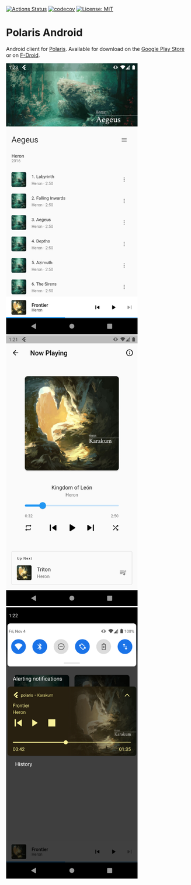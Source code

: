 [![Actions Status](https://github.com/agersant/polaris-android/workflows/Build/badge.svg)](https://github.com/agersant/polaris-android/actions)
[![codecov](https://codecov.io/gh/agersant/polaris-android/graph/badge.svg?token=mQT0pHTfha)](https://codecov.io/gh/agersant/polaris-android)
[![License: MIT](https://img.shields.io/badge/License-MIT-blue.svg)](LICENSE-MIT)


# Polaris Android

Android client for [Polaris](https://github.com/agersant/polaris). Available for download on the [Google Play Store](https://play.google.com/store/apps/details?id=agersant.polaris) or on [F-Droid](https://f-droid.org/packages/agersant.polaris/).

<img width="360" src="res/screenshot_album_view.png?raw=true"/>
<img width="360" src="res/screenshot_player.png?raw=true"/>
<img width="360" src="res/screenshot_notification.png?raw=true"/>
